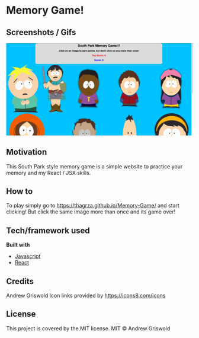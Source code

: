 # Memory Game!
## Screenshots / Gifs
![Screenshot](/src/images/screenshot.png)

## Motivation
This South Park style memory game is a simple website to practice your memory and my React / JSX skills.

## How to
To play simply go to  https://thagrza.github.io/Memory-Game/ and start clicking! But click the same image more than once and its game over!

## Tech/framework used
<b> Built with </b>
- [Javascript](https://www.javascript.com/)
- [React](https://reactjs.org/)

## Credits
Andrew Griswold
Icon links provided by https://icons8.com/icons

## License
This project is covered by the MIT license.
MIT © Andrew Griswold
